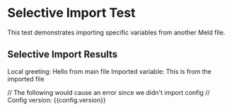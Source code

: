 # Selective Import Test

This test demonstrates importing specific variables from another Meld file.

## Selective Import Results

Local greeting: Hello from main file
Imported variable: This is from the imported file

// The following would cause an error since we didn't import config
// Config version: {{config.version}} 